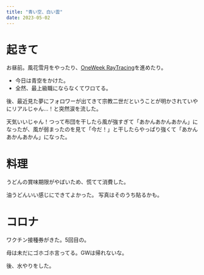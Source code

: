 ```yaml
---
title: "青い空、白い雲"
date: 2023-05-02
---
```


# 起きて
お昼前。風花雪月をやったり、[OneWeek RayTracing](https://raytracing.github.io/books/RayTracingInOneWeekend.html)を進めたり。
- 今日は青空をかけた。
- 全然、最上級職にならなくてワロてる。

後、最近見た夢にフォロワーが出てきて宗教二世だということが明かされていやにリアルじゃん...！と突然涙を流した。


天気いいじゃん！つって布団を干したら風が強すぎて「あかんあかんあかん」になったが、風が弱まったのを見て「今だ！」と干したらやっぱり強くて「あかんあかんあかん」になった。
# 料理
うどんの賞味期限がやばいため、慌てて消費した。

油うどんいい感じにできてよかった。
写真はそのうち貼るかも。

# コロナ
ワクチン接種券がきた。5回目の。

母は未だにゴホゴホ言ってる。GWは帰れないな。

後、水やりをした。
